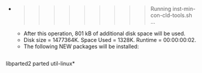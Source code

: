* >>>>>>>>> Running inst-min-con-cld-tools.sh ...
  * After this operation, 801 kB of additional disk space will be used.
  * Disk size = 1477364K. Space Used = 1328K. Runtime = 00:00:00:02.
  * The following NEW packages will be installed:
  ```bash
libparted2 parted util-linux*
  ```
